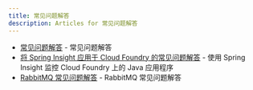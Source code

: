 ```yaml
---
title: 常见问题解答
description: Articles for 常见问题解答
---
```


* [常见问题解答](/faq.html) - 常见问题解答
* [将 Spring Insight 应用于 Cloud Foundry 的常见问题解答](/frameworks/java/spring/spring-insight.html) - 使用 Spring Insight 监控 Cloud Foundry 上的 Java 应用程序
* [RabbitMQ 常见问题解答](/services/rabbitmq/faq-rabbitmq.html) - RabbitMQ 常见问题解答
